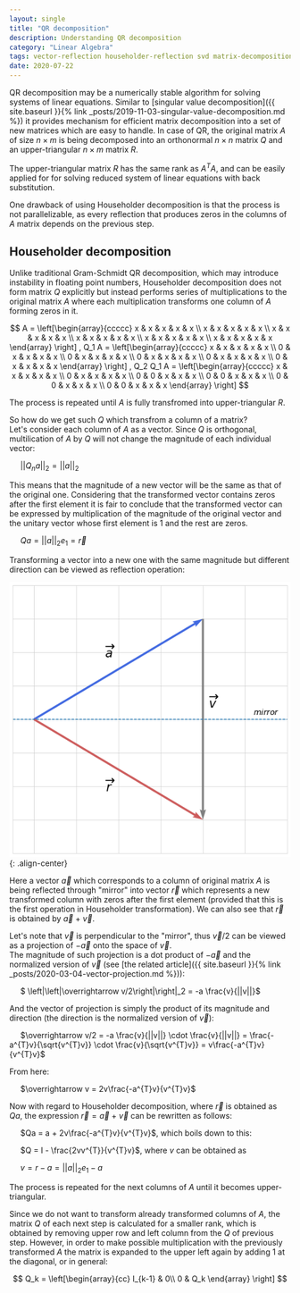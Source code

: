 ```yaml
---
layout: single
title: "QR decomposition"
description: Understanding QR decomposition
category: "Linear Algebra"
tags: vector-reflection householder-reflection svd matrix-decomposition gram-schmidt vector-projection dot-product
date: 2020-07-22
---
```


QR decomposition may be a numerically stable algorithm for solving systems of linear equations. Similar to [singular value decomposition]({{ site.baseurl }}{% link _posts/2019-11-03-singular-value-decomposition.md %}) it provides mechanism for efficient matrix decomposition into a set of new matrices which are easy to handle. In case of QR, the original matrix $A$ of size $n \times m$ is being decomposed into an orthonormal $n \times n$ matrix $Q$ and an upper-triangular $n \times m$ matrix $R$.   
 
The upper-triangular matrix $R$ has the same rank as $A^{T}A$, and can be easily applied for for solving reduced system of linear equations with back substitution.

One drawback of using Householder decomposition is that the process is not parallelizable, as every reflection that produces zeros in the columns of $A$ matrix depends on the previous step.  

## Householder decomposition   
 
Unlike traditional Gram-Schmidt QR decomposition, which may introduce instability in floating point numbers, Householder decomposition does not form matrix $Q$ explicitly but instead performs series of multiplications to the original matrix $A$ where each multiplication transforms one column of $A$ forming zeros in it.
 
$$
A =  
\left[\begin{array}{ccccc}
x & x & x & x & x \\
x & x & x & x & x \\
x & x & x & x & x \\
x & x & x & x & x \\
x & x & x & x & x \\
x & x & x & x & x
\end{array} \right]
,
Q_1 A =  
\left[\begin{array}{ccccc}
x & x & x & x & x \\
0 & x & x & x & x \\
0 & x & x & x & x \\
0 & x & x & x & x \\
0 & x & x & x & x \\
0 & x & x & x & x
\end{array} \right]
,
Q_2 Q_1 A =  
\left[\begin{array}{ccccc}
x & x & x & x & x \\
0 & x & x & x & x \\
0 & 0 & x & x & x \\
0 & 0 & x & x & x \\
0 & 0 & x & x & x \\
0 & 0 & x & x & x
\end{array} \right]
$$
 
The process is repeated until $A$ is fully transfromed into upper-triangular $R$.  
 
So how do we get such $Q$ which transfrom a column of a matrix?<br>
Let's consider each column of $A$ as a vector. Since $Q$ is orthogonal, multilication of $A$ by $Q$ will not change the magnitude of each individual vector:  
 
&nbsp;&nbsp;&nbsp;&nbsp;
$\left|\left|Q_n a\right|\right|_2 = \left|\left|a\right|\right|_2$
 
This means that the magnitude of a new vector will be the same as that of the original one. Considering that the transformed vector contains zeros after the first element it is fair to conclude that the transformed vector can be expressed by multiplication of the magnitude of the original vector and the unitary vector whose first element is 1 and the rest are zeros.  
 
&nbsp;&nbsp;&nbsp;&nbsp;
$Qa = \left|\left|a\right|\right|_2 e_1 = \overrightarrow r$
 
Transforming a vector into a new one with the same magnitude but different direction can be viewed as reflection operation:
 
![](/assets/images/linear_algebra/vector_reflection.png){: .align-center}
 
Here a vector $\overrightarrow a$ which corresponds to a column of original matrix $A$ is being reflected through "mirror" into vector $\overrightarrow r$ which represents a new transformed column with zeros after the first element (provided that this is the first operation in Householder transformation). We can also see that $\overrightarrow r$ is obtained by $\overrightarrow a$ + $\overrightarrow v$.  
 
Let's note that $\overrightarrow v$ is perpendicular to the "mirror", thus $\overrightarrow v/2$ can be viewed as a projection of $-\overrightarrow a$ onto the space of $\overrightarrow v$.  
The magnitude of such projection is a dot product of $-\overrightarrow a$ and the normalized version of $\overrightarrow v$ (see [the related article]({{ site.baseurl }}{% link _posts/2020-03-04-vector-projection.md %})):  
 
&nbsp;&nbsp;&nbsp;&nbsp;
$ \left|\left|\overrightarrow v/2\right|\right|_2 = -a \frac{v}{||v||}$
 
And the vector of projection is simply the product of its magnitude and direction (the direction is the normalized version of $\overrightarrow v$):
 
&nbsp;&nbsp;&nbsp;&nbsp;
$\overrightarrow v/2 = -a \frac{v}{||v||} \cdot \frac{v}{||v||} = \frac{-a^{T}v}{\sqrt{v^{T}v}} \cdot \frac{v}{\sqrt{v^{T}v}} = v\frac{-a^{T}v}{v^{T}v}$
 
From here:
 
&nbsp;&nbsp;&nbsp;&nbsp;
$\overrightarrow v = 2v\frac{-a^{T}v}{v^{T}v}$
 
Now with regard to Householder decomposition, where $\overrightarrow r$ is obtained as $Qa$, the expression $\overrightarrow r = \overrightarrow a$ + $\overrightarrow v$ can be rewritten as follows:
 
&nbsp;&nbsp;&nbsp;&nbsp;
$Qa = a + 2v\frac{-a^{T}v}{v^{T}v}$, which boils down to this:<br>
 
&nbsp;&nbsp;&nbsp;&nbsp;
$Q = I - \frac{2vv^{T}}{v^{T}v}$, where $v$ can be obtained as<br>
 
&nbsp;&nbsp;&nbsp;&nbsp;
$v = r - a = \left|\left|a\right|\right|_2 e_1 - a$
 
The process is repeated for the next columns of $A$ until it becomes upper-triangular.  
 
Since we do not want to transform already transformed columns of $A$, the matrix $Q$ of each next step is calculated for a smaller rank, which is obtained by removing upper row and left column from the $Q$ of previous step. However, in order to make possible multiplication with the previously transformed $A$ the matrix is expanded to the upper left again by adding 1 at the diagonal, or in general:
 
$$
Q_k =  
\left[\begin{array}{cc}
I_{k-1} & 0\\
0 & Q_k
\end{array} \right]
$$